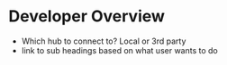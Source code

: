 # Developer Overview

- Which hub to connect to? Local or 3rd party
- link to sub headings based on what user wants to do